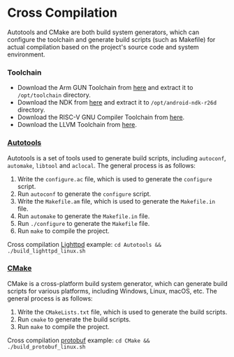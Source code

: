 # Cross Compilation
Autotools and CMake are both build system generators, which can configure the toolchain and generate build scripts (such as Makefile) for actual compilation based on the project's source code and system environment. 

### Toolchain
* Download the Arm GUN Toolchain from [here](https://developer.arm.com/downloads/-/arm-gnu-toolchain-downloads) and extract it to `/opt/toolchain` directory. 
* Download the NDK from [here](https://developer.android.com/ndk/downloads) and extract it to `/opt/android-ndk-r26d` directory.
* Download the RISC-V GNU Compiler Toolchain from [here](https://github.com/riscv-collab/riscv-gnu-toolchain/releases).
* Download the LLVM Toolchain from [here](https://github.com/llvm/llvm-project/releases).

### [Autotools](https://www.gnu.org/software/automake/manual/html_node/Autotools-Introduction.html)
Autotools is a set of tools used to generate build scripts, including `autoconf`, `automake`, `libtool` and `aclocal`. The general process is as follows:
1. Write the `configure.ac` file, which is used to generate the `configure` script.
2. Run `autoconf` to generate the `configure` script.
3. Write the `Makefile.am` file, which is used to generate the `Makefile.in` file.
4. Run `automake` to generate the `Makefile.in` file.
5. Run `./configure` to generate the `Makefile` file.
6. Run `make` to compile the project.

Cross compilation [Lighttpd](https://github.com/lighttpd/lighttpd1.4) example: `cd Autotools && ./build_lighttpd_linux.sh`

### [CMake](https://cmake.org/)
CMake is a cross-platform build system generator, which can generate build scripts for various platforms, including Windows, Linux, macOS, etc. The general process is as follows:
1. Write the `CMakeLists.txt` file, which is used to generate the build scripts.
2. Run `cmake` to generate the build scripts.
3. Run `make` to compile the project.

Cross compilation [protobuf](https://github.com/protocolbuffers/protobuf) example: `cd CMake && ./build_protobuf_linux.sh`

